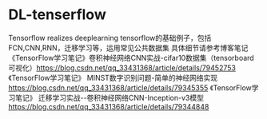 # DL-tenserflow
Tensorflow realizes deeplearning
tensorflow的基础例子，包括FCN,CNN,RNN，迁移学习等，运用常见公共数据集
具体细节请参考博客笔记
《TensorFlow学习笔记》卷积神经网络CNN实战-cifar10数据集（tensorboard可视化）https://blog.csdn.net/qq_33431368/article/details/79452753
《TensorFlow学习笔记》 MINST数字识别问题-简单的神经网络实现 https://blog.csdn.net/qq_33431368/article/details/79345355
《TensorFlow学习笔记》 迁移学习实战--卷积神经网络CNN-Inception-v3模型　https://blog.csdn.net/qq_33431368/article/details/79344848
